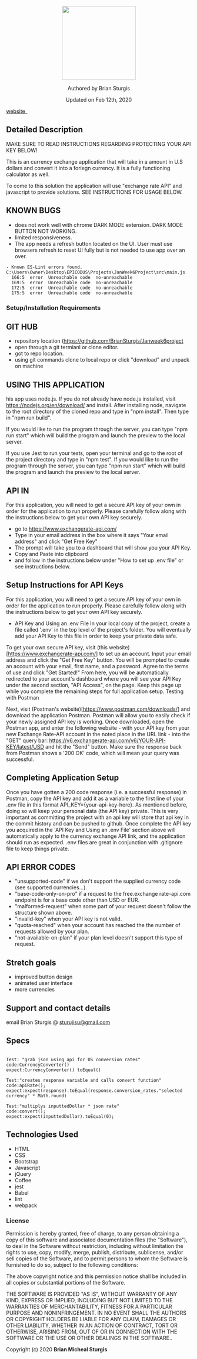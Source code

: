 <div align="center">
<img src="" width="200px" height="auto" >
</div>
<p align="center"> Authored by Brian Sturgis</p>
<p align="center">Updated on Feb 12th, 2020</p>


[website](src/index.html)_



## Detailed Description
MAKE SURE TO READ INSTRUCTIONS REGARDING PROTECTING YOUR API KEY BELOW!

This is an currency exchange application that will take in a amount in U.S dollars and convert it into a foriegn currency. It is a fully functioning calculator as well. 

To come to this solution the application will use "exchange rate API" and javascript to provide solutions.  SEE INSTRUCTIONS FOR USAGE BELOW.

## KNOWN BUGS
- does not work well with chrome DARK MODE extension.  DARK MODE BUTTON NOT WORKING.
- limited responsiveness.
- The app needs a refresh button located on the UI.  User must use browsers refresh to reset UI fully but is not needed to use app over an over.
```JS
- Known ES-Lint errors found.
C:\Users\Owner\Desktop\EPICODUS\Projects\JanWeek6Project\src\main.js
  166:5  error  Unreachable code  no-unreachable
  169:5  error  Unreachable code  no-unreachable
  172:5  error  Unreachable code  no-unreachable
  175:5  error  Unreachable code  no-unreachable

```

### Setup/Installation Requirements

## GIT HUB
- repository location (https://github.com/BrianSturgis/Janweek6project
- open through a git termianl or clone editor.
- got to repo location.
- using git commands clone to local repo or click "download" and unpack on machine

## USING THIS APPLICATION
his app uses node.js. If you do not already have node.js installed, visit https://nodejs.org/en/download/ and install.
After installing node, navigate to the root directory of the cloned repo and type in "npm install".
Then type in "npm run build".

If you would like to run the program through the server, you can type "npm run start" which will build the program and launch the preview to the local server.

If you use Jest to run your tests, open your terminal and go to the root of the project directory and type in "npm test".
If you would like to run the program through the server, you can type "npm run start" which will build the program and launch the preview to the local server.

## API IN
For this application, you will need to get a secure API key of your own in order for the application to run properly. Please carefully follow along with the instructions below to get your own API key securely.
- go to https://www.exchangerate-api.com/
- Type in your email address in the box where it says "Your email address" and click "Get Free Key"
- The prompt will take you to a dashboard that will show you your API Key.
- Copy and Paste into clipboard
- and follow in the instructions below under "How to set up .env file" or see instructions below.

## Setup Instructions for API Keys
For this application, you will need to get a secure API key of your own in order for the application to run properly. Please carefully follow along with the instructions below to get your own API key securely.

- API Key and Using an .env File
In your local copy of the project, create a file called '.env' in the top level of the project's folder. You will eventually add your API Key to this file in order to keep your private data safe.

To get your own secure API key, visit (this website)[https://www.exchangerate-api.com/] to set up an account.
Input your email address and click the "Get Free Key" button.  You will be prompted to create an account with your email, first name, and a password. Agree to the terms of use and click "Get Started!"
From here, you will be automatically redirected to your account's dashboard where you will see your API Key under the second section, "API Access", on the page. Keep this page up while you complete the remaining steps for full application setup.
Testing with Postman

Next, visit (Postman's website)[https://www.postman.com/downloads/] and download the application Postman. Postman will allow you to easily check if your newly assigned API key is working.
Once downloaded, open the Postman app, and enter the following website - with your API key from your new Exchange Rate-API account in the noted place in the URL link - into the "GET" query bar: https://v6.exchangerate-api.com/v6/YOUR-API-KEY/latest/USD and hit the "Send" button.
Make sure the response back from Postman shows a '200 OK' code, which will mean your query was successful.

## Completing Application Setup
Once you have gotten a 200 code response (i.e. a successful response) in Postman, copy the API key and add it as a variable to the first line of your .env file in this format API_KEY={your-api-key-here}. As mentioned before, doing so will keep your personal data (the API key) private.  This is very important as committing the project with an api key will store that api key in the commit history and can be pushed to github.
Once complete the API key you acquired in the 'API Key and Using an .env File' section above will automatically apply to the currency exchange API link, and the application should run as expected.  .env files are great in conjunction with .gitignore file to keep things private.

## API ERROR CODES
- "unsupported-code" if we don't support the supplied currency code (see supported currencies...).
- "base-code-only-on-pro" if a request to the free.exchange rate-api.com endpoint is for a base code other than USD or EUR.
- "malformed-request" when some part of your request doesn't follow the structure shown above.
- "invalid-key" when your API key is not valid.
- "quota-reached" when your account has reached the the number of requests allowed by your plan.
- "not-available-on-plan" if your plan level doesn't support this type of request.

## Stretch goals
- improved button design
- animated user interface
- more currencies

## Support and contact details
email Brian Sturgis @ <sturujisu@gmail.com>

## Specs
```JS

Test: "grab json using api for US conversion rates"
code:CurrencyConverter()
expect:CurrencyConverter() toEqual()

Test:"creates response variable and calls convert function"
code:apiRate();
expect:expect(response).toEqual(response.conversion_rates."selected currency" * Math.round)

Test:"multiplys inputtedDollar * json rate"
code:convert();
expect:expect(inputtedDollar).toEqual(0);

```

## Technologies Used
* HTML
* CSS
* Bootstrap
* Javascript
* jQuery
* Coffee
* jest
* Babel
* lint
* webpack

### License
Permission is hereby granted, free of charge, to any person obtaining a copy of this software and associated documentation files (the "Software"), to deal in the Software without restriction, including without limitation the rights to use, copy, modify, merge, publish, distribute, sublicense, and/or sell copies of the Software, and to permit persons to whom the Software is furnished to do so, subject to the following conditions:

The above copyright notice and this permission notice shall be included in all copies or substantial portions of the Software.

THE SOFTWARE IS PROVIDED "AS IS", WITHOUT WARRANTY OF ANY KIND, EXPRESS OR IMPLIED, INCLUDING BUT NOT LIMITED TO THE WARRANTIES OF MERCHANTABILITY, FITNESS FOR A PARTICULAR PURPOSE AND NONINFRINGEMENT. IN NO EVENT SHALL THE AUTHORS OR COPYRIGHT HOLDERS BE LIABLE FOR ANY CLAIM, DAMAGES OR OTHER LIABILITY, WHETHER IN AN ACTION OF CONTRACT, TORT OR OTHERWISE, ARISING FROM, OUT OF OR IN CONNECTION WITH THE SOFTWARE OR THE USE OR OTHER DEALINGS IN THE SOFTWARE..

Copyright (c) 2020 **Brian Micheal Sturgis**